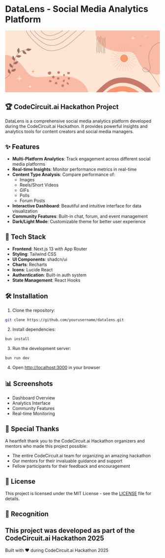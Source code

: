 # DataLens - Social Media Analytics Platform

![DataLens Banner](/public/images/banner.png)

## 🏆 CodeCircuit.ai Hackathon Project

DataLens is a comprehensive social media analytics platform developed during the CodeCircuit.ai Hackathon. It provides powerful insights and analytics tools for content creators and social media managers.

## ✨ Features

- **Multi-Platform Analytics**: Track engagement across different social media platforms
- **Real-time Insights**: Monitor performance metrics in real-time
- **Content Type Analysis**: Compare performance of:
  - Images
  - Reels/Short Videos
  - GIFs
  - Polls
  - Forum Posts
- **Interactive Dashboard**: Beautiful and intuitive interface for data visualization
- **Community Features**: Built-in chat, forum, and event management
- **Dark/Light Mode**: Customizable theme for better user experience

## 🚀 Tech Stack

- **Frontend**: Next.js 13 with App Router
- **Styling**: Tailwind CSS
- **UI Components**: shadcn/ui
- **Charts**: Recharts
- **Icons**: Lucide React
- **Authentication**: Built-in auth system
- **State Management**: React Hooks

## 🛠️ Installation

1. Clone the repository:
```bash
git clone https://github.com/yourusername/datalens.git
```

2. Install dependencies:
```bash
bun install
```

3. Run the development server:
```bash
bun run dev
```

4. Open [http://localhost:3000](http://localhost:3000) in your browser

## 📊 Screenshots

- Dashboard Overview
- Analytics Interface
- Community Features
- Real-time Monitoring

## 🤝 Special Thanks

A heartfelt thank you to the CodeCircuit.ai Hackathon organizers and mentors who made this project possible:

- The entire CodeCircuit.ai team for organizing an amazing hackathon
- Our mentors for their invaluable guidance and support
- Fellow participants for their feedback and encouragement


## 📄 License

This project is licensed under the MIT License - see the [LICENSE](LICENSE) file for details.

## 🌟 Recognition

This project was developed as part of the CodeCircuit.ai Hackathon 2025
---

Built with ❤️ during CodeCircuit.ai Hackathon 2025
